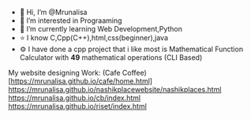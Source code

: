 - 👋 Hi, I’m @Mrunalisa
- 👀 I’m interested in Prograaming
- 🌱 I’m currently learning Web Development,Python
- ⭐ I know C,Cpp(C++),html,css(beginner),java
- ⚙️ I have done a cpp project that i like most is Mathematical Function Calculator with **49** mathematical operations (CLI Based)
<!---
Mrunalisa/Mrunalisa is a ✨ special ✨ repository because its `README.md` (this file) appears on your GitHub profile.
You can click the Preview link to take a look at your changes.
--->
My  website designing Work:
(Cafe Coffee)[https://mrunalisa.github.io/cafe/home.html]
https://mrunalisa.github.io/nashikplacewebsite/nashikplaces.html
https://mrunalisa.github.io/cb/index.html
https://mrunalisa.github.io/riset/index.html
